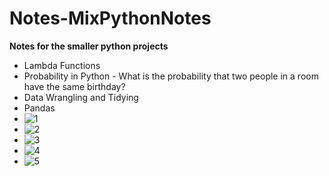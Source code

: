 # Notes-MixPythonNotes

**Notes for the smaller python projects**

* Lambda Functions
* Probability in Python - What is the probability that two people in a room have the same birthday?
* Data Wrangling and Tidying
* Pandas
* ![1](https://user-images.githubusercontent.com/76181662/159130130-4246af2c-04d8-4276-8c79-243656dba28e.jpg)
* ![2](https://user-images.githubusercontent.com/76181662/159130132-271b0ddb-3dee-45f2-aba0-5d3a02c31784.jpg)
* ![3](https://user-images.githubusercontent.com/76181662/159130135-5294f70d-eaa0-4231-aa30-3e5f677fa963.jpg)
* ![4](https://user-images.githubusercontent.com/76181662/159130147-d0cb708c-4313-4801-a90e-59149292b848.jpg)
* ![5](https://user-images.githubusercontent.com/76181662/159130216-efef688c-0a82-44a6-93a6-56ae69e18f9c.jpg)
